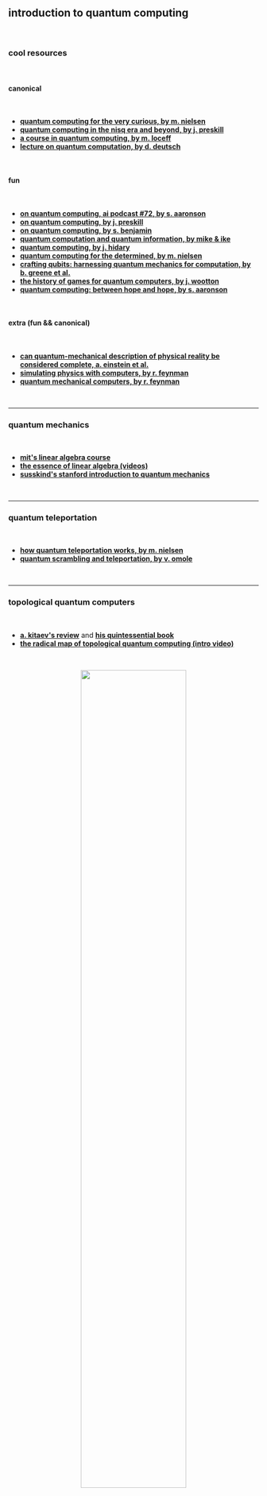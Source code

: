 ## introduction to quantum computing

<br>

### cool resources

<br>

#### canonical

<br>

* **[quantum computing for the very curious, by m. nielsen](https://quantum.country/qcvc)**
* **[quantum computing in the nisq era and beyond, by j. preskill](https://arxiv.org/pdf/1801.00862.pdf)**
* **[a course in quantum computing, by m. loceff](http://lapastillaroja.net/wp-content/uploads/2016/09/Intro_to_QC_Vol_1_Loceff.pdf)**
* **[lecture on quantum computation, by d. deutsch](http://www.quiprocone.org/Protected/DD_lectures.htm)**

<br>

#### fun

<br>

* **[on quantum computing, ai podcast #72, by s. aaronson](https://www.youtube.com/watch?v=uX5t8EivCaM)**
* **[on quantum computing, by j. preskill](https://blog.ycombinator.com/john-preskill-on-quantum-computing/)**
* **[on quantum computing, by s. benjamin](https://www.youtube.com/watch?v=LHZKDTJJknE)**
* **[quantum computation and quantum information, by mike & ike](https://www.amazon.com/Quantum-Computation-Information-10th-Anniversary/dp/1107002176)**
* **[quantum computing, by j. hidary](https://github.com/JackHidary/quantumcomputingbook)**
* **[quantum computing for the determined, by m. nielsen](http://michaelnielsen.org/blog/quantum-computing-for-the-determined/)**
* **[crafting qubits: harnessing quantum mechanics for computation, by b. greene et al.](https://www.youtube.com/watch?v=_DoLnmkGpSI)**
* **[the history of games for quantum computers, by j. wootton](https://medium.com/@decodoku/the-history-of-games-for-quantum-computers-a1de98859b5a)**
* **[quantum computing: between hope and hope, by s. aaronson](https://scottaaronson.blog/?p=8329)**

<br>

#### extra (fun && canonical)

<br>

* **[can quantum-mechanical description of physical reality be considered complete, a. einstein et al.](https://journals.aps.org/pr/pdf/10.1103/PhysRev.47.777)**
* **[simulating physics with computers, by r. feynman](https://catonmat.net/ftp/simulating-physics-with-computers-richard-feynman.pdf)**
* **[quantum mechanical computers, by r. feynman](http://www.quantum-dynamic.eu/doc/feynman85_qmc_optics_letters.pdf)**

<br>

---

### quantum mechanics

<br>

* **[mit's linear algebra course](https://ocw.mit.edu/courses/18-06-linear-algebra-spring-2010/)**
* **[the essence of linear algebra (videos)](https://www.youtube.com/playlist?list=PLZHQObOWTQDPD3MizzM2xVFitgF8hE_ab)**
* **[susskind's stanford introduction to quantum mechanics](http://theoreticalminimum.com/courses/quantum-mechanics/2012/winter/lecture-1)**

<br>

---

### quantum teleportation

<br>

* **[how quantum teleportation works, by m. nielsen](https://quantum.country/teleportation)**
* **[quantum scrambling and teleportation, by v. omole](https://vtomole.com/blog/2019/06/08/scrambling)**

<br>

----

### topological quantum computers

<br>

* **[a. kitaev's review](https://arxiv.org/abs/0904.2771)** and **[his quintessential book](https://archive.org/details/classicalquantum0047kita)**
* **[the radical map of topological quantum computing (intro video)](https://www.youtube.com/watch?v=ihZXl33t8So)**

<br>


<p align="center">
<img src="https://github.com/user-attachments/assets/74687db3-1fa3-4bbe-b702-0aab07b8b4cf" width="65%" align="center"/>
 </p>
